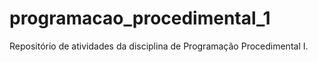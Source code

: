 # programacao_procedimental_1
Repositório de atividades da disciplina de Programação Procedimental I.
